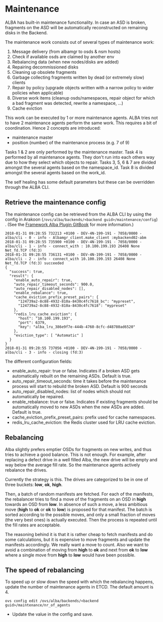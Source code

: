 # Maintenance
ALBA has built-in maintenance functionality. In case an ASD is broken, fragments on the ASD will be automatically reconstructed on remaining disks in the Backend.

The maintenance work consists out of several types of maintenance work:

1. Message delivery (from albamgr to osds & nsm hosts)
2. Check if available osds are claimed by another env
3. Rebalancing data (when new nodes/disks are added)
4. Repairing decommissioned disks
5. Cleaning up obsolete fragments
6. Garbage collecting fragments written by dead (or extremely slow) clients
7. Repair by policy (upgrade objects written with a narrow policy to wider policies when applicable)
8. Diverse work items (cleanup osds/namespaces, repair object for which a bad fragment was detected, rewrite a namespace, ...)
9. Cache eviction

This work can be executed by 1 or more maintenance agents.
ALBA tries not to have 2 maintenance agents perform the same work.
This requires a bit of coordination. Hence 2 concepts are introduced:
- maintenance master
- position (number) of the maintenance process (e.g. 7 of 9)

Tasks 1 & 2 are only performed by the maintenance master.
Task 4 is performed by all maintenance agents. They don't run into each others way due to how they select which objects to repair.
Tasks 3, 5, 6 & 7 are divided amongst the several agents based on the namespace_id.
Task 8 is divided amongst the several agents based on the work_id.

The self healing has some default parameters but these can be overridden through the ALBA CLI.

## Retrieve the maintenance config
The maintenance config can be retrieved from the ALBA CLI by using the config in Arakoon (`/ovs/alba/backends/<backend guid>/maintenance/config`) . (See the [Framework Alba Plugin GitBook](https://www.gitbook.com/book/openvstorage/framework-alba-plugin) for more information.)

```
2018-01-31 09:28:55 732213 +0100 - DEV-4N-199-191 - 7058/0000 - alba/cli - 0 - info - Albamgr_client.make_client :mybackend02-abm
2018-01-31 09:28:55 735900 +0100 - DEV-4N-199-191 - 7058/0000 - alba/cli - 1 - info - connect_with : 10.100.199.193 26408 None Net_fd.TCP (fd:3)
2018-01-31 09:28:55 736131 +0100 - DEV-4N-199-191 - 7058/0000 - alba/cli - 2 - info - connect_with 10.100.199.193 26408 None Net_fd.TCP (fd:3) succeeded
{
  "success": true,
  "result": {
    "enable_auto_repair": true,
    "auto_repair_timeout_seconds": 900.0,
    "auto_repair_disabled_nodes": [],
    "enable_rebalance": true,
    "cache_eviction_prefix_preset_pairs": {
      "124739a2-8c88-4932-810a-8430c4fc7618_bc": "mypreset",
      "124739a2-8c88-4932-810a-8430c4fc7618": "mypreset"
    },
    "redis_lru_cache_eviction": {
      "host": "10.100.199.193",
      "port": 6379,
      "key": "alba_lru_386e9f7e-444b-4760-8cfc-d48780ad6520"
    },
    "eviction_type": [ "Automatic" ]
  }
}
2018-01-31 09:28:55 737056 +0100 - DEV-4N-199-191 - 7058/0000 - alba/cli - 3 - info - closing (fd:3)

```


The different configuration fields:
* enable_auto_repair: true or false. Indicates if a broken ASD gets automatically rebuilt on the remaining ASDs. Default is true.
* auto_repair_timeout_seconds: time it takes before the maintenance process will start to rebuild the broken ASD. Default is 900 seconds
* auto_repair_disabled_nodes: list of nodes which should not automatically be repaired.
* enable_rebalance: true or false. Indicates if existing fragments should be automatically moved to new ASDs when the new ASDs are added. Default is true.
* cache_eviction_prefix_preset_pairs: prefix used for cache namespaces.
* redis_lru_cache_eviction: the Redis cluster used for LRU cache eviction.

## Rebalancing
Alba slightly prefers emptier OSDs for fragments on new writes, and thus tries to achieve a good balance. This is not enough. For example, after replacing a defect drive in a well filled Alba, the new drive will be empty and way below the average fill rate. So the maintenance agents actively rebalance the drives.

Currently the strategy is this. The drives are categorized to be in one of three buckets: **low**, **ok**, **high**.

Then, a batch of random manifests are fetched. For each of the manifests, the rebalancer tries to find a move of the fragments on an OSD in **high** towards an OSD from **low**. In absence of such a move, a less ambitious move (**high** to **ok** or **ok** to **low**) is proposed for that manifest. The batch is sorted according to the possible moves, and only a small fraction of moves (the very best ones) is actually executed. Then the process is repeated until the fill rates are acceptable.

The reasoning behind it is that it is rather cheap to fetch manifests and do some calculations, but it is expensive to move fragments and update the manifests accordingly. We really want a move to count. Also we want to avoid a combination of moving from **high** to **ok** and next from **ok** to **low** where a single move from **high** to **low** would have been possible.

## The speed of rebalancing
To speed up or slow down the speed with which the rebalancing happens, update the number of maintenance agents in ETCD. The default amount is 4.

```
ovs config edit /ovs/alba/backends/<backend guid>/maintenance/nr_of_agents 
```
* Update the value in the config and save.
